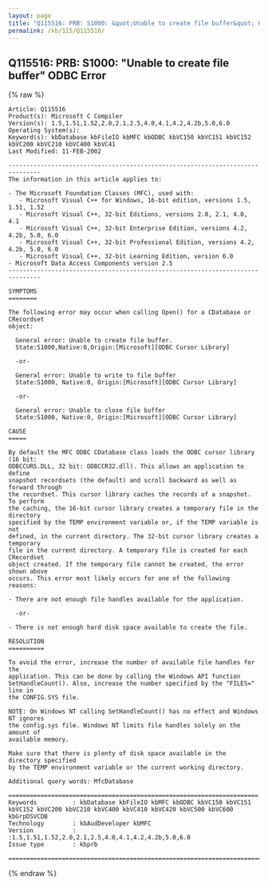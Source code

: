 ```yaml
---
layout: page
title: "Q115516: PRB: S1000: &quot;Unable to create file buffer&quot; ODBC Error"
permalink: /kb/115/Q115516/
---
```


## Q115516: PRB: S1000: &quot;Unable to create file buffer&quot; ODBC Error

{% raw %}

	Article: Q115516
	Product(s): Microsoft C Compiler
	Version(s): 1.5,1.51,1.52,2.0,2.1,2.5,4.0,4.1,4.2,4.2b,5.0,6.0
	Operating System(s): 
	Keyword(s): kbDatabase kbFileIO kbMFC kbODBC kbVC150 kbVC151 kbVC152 kbVC200 kbVC210 kbVC400 kbVC41
	Last Modified: 11-FEB-2002
	
	-------------------------------------------------------------------------------
	The information in this article applies to:
	
	- The Microsoft Foundation Classes (MFC), used with:
	   - Microsoft Visual C++ for Windows, 16-bit edition, versions 1.5, 1.51, 1.52 
	   - Microsoft Visual C++, 32-bit Editions, versions 2.0, 2.1, 4.0, 4.1 
	   - Microsoft Visual C++, 32-bit Enterprise Edition, versions 4.2, 4.2b, 5.0, 6.0 
	   - Microsoft Visual C++, 32-bit Professional Edition, versions 4.2, 4.2b, 5.0, 6.0 
	   - Microsoft Visual C++, 32-bit Learning Edition, version 6.0 
	- Microsoft Data Access Components version 2.5 
	-------------------------------------------------------------------------------
	
	SYMPTOMS
	========
	
	The following error may occur when calling Open() for a CDatabase or CRecordset
	object:
	
	  General error: Unable to create file buffer.
	  State:S1000,Native:0,Origin:[Microsoft][ODBC Cursor Library]
	
	  -or-
	
	  General error: Unable to write to file buffer
	  State:S1000, Native:0, Origin:[Microsoft][ODBC Cursor Library]
	
	  -or-
	
	  General error: Unable to close file buffer
	  State:S1000, Native:0, Origin:[Microsoft][ODBC Cursor Library]
	
	CAUSE
	=====
	
	By default the MFC ODBC CDatabase class loads the ODBC cursor library (16 bit:
	ODBCCURS.DLL, 32 bit: ODBCCR32.dll). This allows an application to define
	snapshot recordsets (the default) and scroll backward as well as forward through
	the recordset. This cursor library caches the records of a snapshot. To perform
	the caching, the 16-bit cursor library creates a temporary file in the directory
	specified by the TEMP environment variable or, if the TEMP variable is not
	defined, in the current directory. The 32-bit cursor library creates a temporary
	file in the current directory. A temporary file is created for each CRecordset
	object created. If the temporary file cannot be created, the error shown above
	occurs. This error most likely occurs for one of the following reasons:
	
	- There are not enough file handles available for the application.
	
	  -or-
	
	- There is not enough hard disk space available to create the file.
	
	RESOLUTION
	==========
	
	To avoid the error, increase the number of available file handles for the
	application. This can be done by calling the Windows API function
	SetHandleCount(). Also, increase the number specified by the "FILES=" line in
	the CONFIG.SYS file.
	
	NOTE: On Windows NT calling SetHandleCount() has no effect and Windows NT ignores
	the config.sys file. Windows NT limits file handles solely on the amount of
	available memory.
	
	Make sure that there is plenty of disk space available in the directory specified
	by the TEMP environment variable or the current working directory.
	
	Additional query words: MfcDatabase
	
	======================================================================
	Keywords          : kbDatabase kbFileIO kbMFC kbODBC kbVC150 kbVC151 kbVC152 kbVC200 kbVC210 kbVC400 kbVC410 kbVC420 kbVC500 kbVC600 kbGrpDSVCDB 
	Technology        : kbAudDeveloper kbMFC
	Version           : :1.5,1.51,1.52,2.0,2.1,2.5,4.0,4.1,4.2,4.2b,5.0,6.0
	Issue type        : kbprb
	
	=============================================================================
	

{% endraw %}
